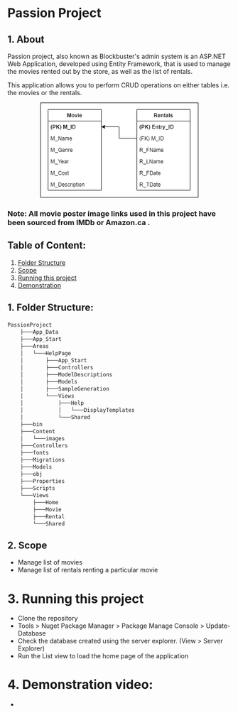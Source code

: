 # **Passion Project**

## **1. About**
Passion project, also known as Blockbuster's admin system is an ASP.NET Web Application, developed using Entity Framework, that is used to manage the movies rented out by the store, as well as the list of rentals. 

This application allows you to perform CRUD operations on either tables i.e. the movies or the rentals.

<p align="center">
    <img src = "PassionProject/Content/images/MovieERD.png">
</p>

### **Note**: All movie poster image links used in this project have been sourced from IMDb or Amazon.ca .

## **Table of Content:**
1. <a href="#fs">Folder Structure</a>
2. <a href="#scope">Scope</a>
3. <a href="#rts">Running this project</a>
4. <a href="#demo">Demonstration</a>

## 1. <a name="fs">**Folder Structure:**</a>
```
PassionProject
    ├───App_Data
    ├───App_Start
    ├───Areas
    │   └───HelpPage
    │       ├───App_Start
    │       ├───Controllers
    │       ├───ModelDescriptions
    │       ├───Models
    │       ├───SampleGeneration
    │       └───Views
    │           ├───Help
    │           │   └───DisplayTemplates
    │           └───Shared
    ├───bin
    ├───Content
    │   └───images
    ├───Controllers
    ├───fonts
    ├───Migrations
    ├───Models
    ├───obj
    ├───Properties
    ├───Scripts
    └───Views
        ├───Home
        ├───Movie
        ├───Rental
        └───Shared
```

## 2. <a name="scope">**Scope**</a>
*   Manage list of movies
*   Manage list of rentals renting a particular movie

# 3. <a name="rtp">**Running this project**</a>
*  Clone the repository
*  Tools > Nuget Package Manager > Package Manage Console > Update-Database
*  Check the database created using the server explorer. (View > Server Explorer)
* Run the <a hrerf="https://github.com/jendcruz22/PassionProject/blob/main/PassionProject/Views/Movie/List.cshtml">List view</a> to load the home page of the application

# 4. <a name="demo">**Demonstration video:**</a>
*  

